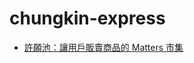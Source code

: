 # chungkin-express
* [許願池：讓用戶販賣商品的 Matters 市集](https://github.com/ckxpress/chungkin-express/matters-bazaar/)
